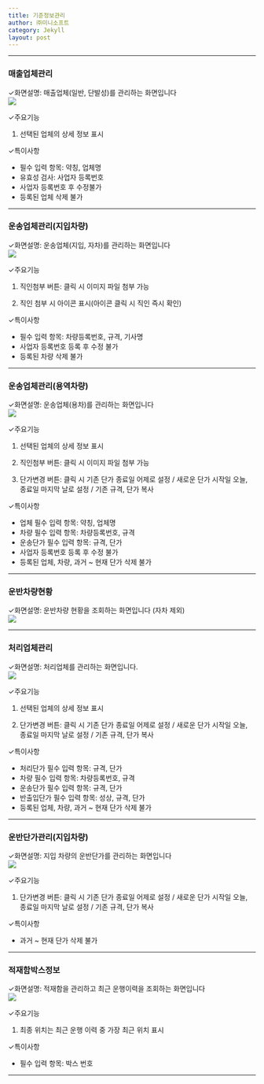 ```yaml
---
title: 기준정보관리
author: ㈜미니소프트
category: Jekyll
layout: post
---
```


***

### 매출업체관리
✓화면설명: 매출업체(일반, 단발성)를 관리하는 화면입니다  
![](/images/bas/sales_cust.png)

✓주요기능  
1) 선택된 업체의 상세 정보 표시

✓특이사항
- 필수 입력 항목: 약칭, 업체명
- 유효성 검사: 사업자 등록번호
- 사업자 등록번호 후 수정불가
- 등록된 업체 삭제 불가

***

### 운송업체관리(지입차량)
✓화면설명: 운송업체(지입, 자차)를 관리하는 화면입니다  
![](/images/bas/trans_cust_cd.png)

✓주요기능  
1) 직인첨부 버튼: 클릭 시 이미지 파일 첨부 가능  

2) 직인 첨부 시 아이콘 표시(아이콘 클릭 시 직인 즉시 확인)

✓특이사항
- 필수 입력 항목: 차량등록번호, 규격, 기사명
- 사업자 등록번호 등록 후 수정 불가
- 등록된 차량 삭제 불가

***

### 운송업체관리(용역차량)
✓화면설명: 운송업체(용차)를 관리하는 화면입니다  
![](/images/bas/trans_cust_cb.png)

✓주요기능  
1) 선택된 업체의 상세 정보 표시  

2) 직인첨부 버튼: 클릭 시 이미지 파일 첨부 가능  

3) 단가변경 버튼: 클릭 시 기존 단가 종료일 어제로 설정 / 새로운 단가 시작일 오늘, 종료일 마지막 날로 설정 / 기존 규격, 단가 복사  

✓특이사항
- 업체 필수 입력 항목: 약칭, 업체명
- 차량 필수 입력 항목: 차량등록번호, 규격
- 운송단가 필수 입력 항목: 규격, 단가
- 사업자 등록번호 등록 후 수정 불가
- 등록된 업체, 차량, 과거 ~ 현재 단가 삭제 불가

***

### 운반차량현황
✓화면설명: 운반차량 현황을 조회하는 화면입니다 (자차 제외)  
![](/images/bas/trans_car_list.png)

***

### 처리업체관리
✓화면설명: 처리업체를 관리하는 화면입니다.  
![](/images/bas/disposal_cust_management.png)

✓주요기능  
1) 선택된 업체의 상세 정보 표시  

2) 단가변경 버튼: 클릭 시 기존 단가 종료일 어제로 설정 / 새로운 단가 시작일 오늘, 종료일 마지막 날로 설정 / 기존 규격, 단가 복사  

✓특이사항
- 처리단가 필수 입력 항목: 규격, 단가
- 차량 필수 입력 항목: 차량등록번호, 규격
- 운송단가 필수 입력 항목: 규격, 단가
- 반출입단가 필수 입력 항목: 성상, 규격, 단가
- 등록된 업체, 차량, 과거 ~ 현재 단가 삭제 불가

***

### 운반단가관리(지입차량)
✓화면설명: 지입 차량의 운반단가를 관리하는 화면입니다  
![](/images/bas/trans_cost_management_cd.png)

✓주요기능  
1) 단가변경 버튼: 클릭 시 기존 단가 종료일 어제로 설정 / 새로운 단가 시작일 오늘, 종료일 마지막 날로 설정 / 기존 규격, 단가 복사

✓특이사항
- 과거 ~ 현재 단가 삭제 불가

***

### 적재함박스정보
✓화면설명: 적재함을 관리하고 최근 운행이력을 조회하는 화면입니다  
![](/images/bas/box_info.png)

✓주요기능  
1) 최종 위치는 최근 운행 이력 중 가장 최근 위치 표시  

✓특이사항
- 필수 입력 항목: 박스 번호

***
